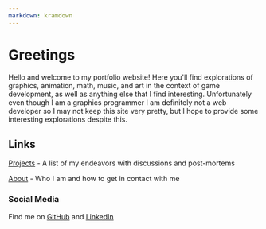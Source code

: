 ```yaml
---
markdown: kramdown
---
```


<!--
   Copyright 2022 Henry R. Chronowski

   Built from Daniel Buckstein's template at https://dbuckstein.github.io/

   Licensed under the Apache License, Version 2.0 (the "License");
   you may not use this file except in compliance with the License.
   You may obtain a copy of the License at

       http://www.apache.org/licenses/LICENSE-2.0

   Unless required by applicable law or agreed to in writing, software
   distributed under the License is distributed on an "AS IS" BASIS,
   WITHOUT WARRANTIES OR CONDITIONS OF ANY KIND, either express or implied.
   See the License for the specific language governing permissions and
   limitations under the License.
-->


# Greetings
Hello and welcome to my portfolio website! Here you'll find explorations of graphics, animation, math, music, and art in the context of game development, as well as anything else that I find interesting. Unfortunately even though I am a graphics programmer I am definitely not a web developer so I may not keep this site very pretty, but I hope to provide some interesting explorations despite this.

## Links

<!--
[Blog](/blog/) - Focused discussion on discrete topics mixed with semi-coherent ramblings
-->

[Projects](/projects/) - A list of my endeavors with discussions and post-mortems

[About](/about/) - Who I am and how to get in contact with me


### Social Media

Find me on [GitHub](https://github.com/henrychronowski) and [LinkedIn](https://www.linkedin.com/in/henry-chronowski/) <!--and [ArtStation](https://www.artstation.com/henrychronowski5/profile).-->
